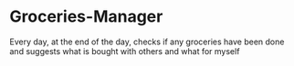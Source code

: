 # Groceries-Manager
Every day, at the end of the day, checks if any groceries have been done and suggests what is bought with others and what for myself
